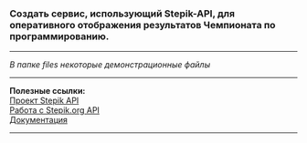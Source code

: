 ### Создать сервис, использующий Stepik-API, для оперативного отображения результатов Чемпионата по программированию.

---  

_В папке files некоторые демонстрационные файлы_  

---  

__Полезные ссылки:__  
[Проект Stepik API](https://jetbrains.ru/students/practice/themes/stepik-api/)  
[Работа с Stepik.org API](https://github.com/StepicOrg/Stepik-API/)  
[Документация](https://stepik.org/api/docs/)  

---  

